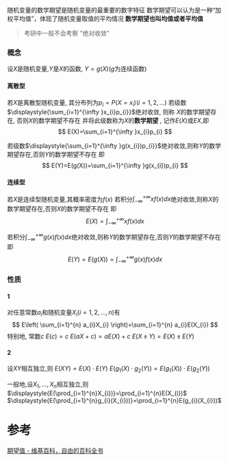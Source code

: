 
随机变量的数学期望是随机变量的最重要的数字特征
数学期望可以认为是一种“加权平均值”，体现了随机变量取值的平均情况
**数学期望也叫均值或者平均值**

> 考研中一般不会考察 "绝对收敛"

### 概念
设$X$是随机变量,$Y$是$X$的函数, $Y=g(X)$($g$为连续函数)
#### 离散型
若$X$是离散型随机变量, 其分布列为$p_{i}=P(X=x_{i})(i=1,2,...)$
若级数$\displaystyle{\sum_{i=1}^{\infty }x_{i}p_{i}}$绝对收敛, 则称 $X$的数学期望存在, 否则$X$的数学期望不存在
并将此级数称为$X$的**数学期望** , 记作$E(X)$或$EX$,即
$$
E(X)=\sum_{i=1}^{\infty }x_{i}p_{i}
$$

若级数$\displaystyle{\sum_{i=1}^{\infty }g(x_{i})p_{i}}$绝对收敛,则称$Y$的数学期望存在,否则$Y$的数学期望不存在
即
$$
E(Y)=E(g(X))=\sum_{i=1}^{\infty }g(x_{i})p_{i}
$$

#### 连续型
若$X$是连续型随机变量,其概率密度为$f(x)$
若积分$\displaystyle{\int_{-\infty}^{+\infty }xf(x)dx}$绝对收敛,则称$X$的数学期望存在,否则$X$的数学期望不存在
即
$$
E(X)=\displaystyle{\int_{-\infty}^{+\infty }xf(x)dx}
$$

若积分$\displaystyle{\int_{-\infty}^{+\infty }g(x)f(x)dx}$绝对收敛,则称$Y$的数学期望存在,否则$Y$的数学期望不存在
即
$$
E(Y)=E(g(X))=\displaystyle{\int_{-\infty}^{+\infty }g(x)f(x)dx}
$$

### 性质
#### 1
对任意常数$a_{i}$和随机变量$X_{i}(i=1,2,...,n)$有
$$
E\left( \sum_{i=1}^{n} a_{i}X_{i} \right)=\sum_{i=1}^{n} a_{i}E(X_{i})
$$
特别地,
常数$c$
$E(c)=c$
$E(aX+c)=aE(X)+c$
$E(X\pm Y)=E(X)\pm E(Y)$

#### 2
设$XY$相互独立,则
$E(XY)=E(X)\cdot E(Y)$
$E(g_{1}(X)\cdot g_{2}(Y))=E(g_{1}(X))\cdot E(g_{2}(Y))$

一般地,设$X_{1},...,X_{n}$相互独立,则
$\displaystyle{E(\prod_{i=1}^{n}X_{i})}=\prod_{i=1}^{n}E(X_{i})$
$\displaystyle{E(\prod_{i=1}^{n}g_{i}(X_{i}))}=\prod_{i=1}^{n}E(g_{i}(X_{i}))$


# 参考
[期望值 - 维基百科，自由的百科全书](https://zh.wikipedia.org/wiki/%E6%9C%9F%E6%9C%9B%E5%80%BC)

